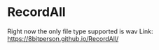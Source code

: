 # RecordAll
Right now the only file type supported is wav
Link: https://8bitperson.github.io/RecordAll/
